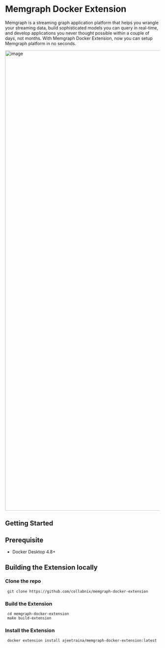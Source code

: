 # Memgraph Docker Extension

Memgraph is a streaming graph application platform that helps you wrangle your streaming data, build sophisticated models you can query in real-time, and develop applications you never thought possible within a couple of days, not months. With Memgraph Docker Extension, now you can setup Memgraph platform in no seconds.


<img width="1501" alt="image" src="https://user-images.githubusercontent.com/313480/208895248-d8aee07e-8bb5-4a04-9378-327a03114fa8.png">


## Getting Started

## Prerequisite

- Docker Desktop 4.8+

## Building the Extension locally

### Clone the repo

```
 git clone https://github.com/collabnix/memgraph-docker-extension
```

### Build the Extension

```
 cd memgraph-docker-extension
 make build-extension
```

### Install the Extension

```
 docker extension install ajeetraina/memgraph-docker-extension:latest
```

